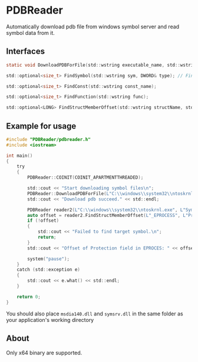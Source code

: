 # PDBReader

Automatically download pdb file from windows symbol server and read symbol data from it.

## Interfaces

```c
static void DownloadPDBForFile(std::wstring executable_name, std::wstring symbol_folder);

std::optional<size_t> FindSymbol(std::wstring sym, DWORD& type); // Find a global symbol by name and return its address and type

std::optional<size_t> FindConst(std::wstring const_name);

std::optional<size_t> FindFunction(std::wstring func);

std::optional<LONG> FindStructMemberOffset(std::wstring structName, std::wstring memberName);
```

## Example for usage

```c
#include "PDBReader/pdbreader.h"
#include <iostream>

int main() 
{
    try
    {
        PDBReader::COINIT(COINIT_APARTMENTTHREADED);

        std::cout << "Start downloading symbol files\n";
        PDBReader::DownloadPDBForFile(L"C:\\windows\\system32\\ntoskrnl.exe", L"Symbols");
        std::cout << "Download pdb succeed." << std::endl;

        PDBReader reader2(L"C:\\windows\\system32\\ntoskrnl.exe", L"Symbols");
        auto offset = reader2.FindStructMemberOffset(L"_EPROCESS", L"Protection");
        if (!offset)
        {
            std::cout << "Failed to find target symbol.\n";
            return;
        }
        std::cout << "Offset of Protection field in EPROCES: " << offset.value() << std::endl;

        system("pause");
    }
    catch (std::exception e)
    {
        std::cout << e.what() << std::endl;
    }

    return 0;
}
```

You should also place `msdia140.dll` and `symsrv.dll` in the same folder as your application's working directory

## About

Only x64 binary are supported.
